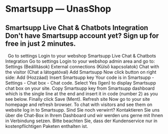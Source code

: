 # Smartsupp — UnasShop
## Smartsupp Live Chat & Chatbots Integration Don't have Smartsupp account yet? Sign up for free in just 2 minutes.
  Go to settings Login to your webshop
Smartsupp Live Chat & Chatbots Integration
Go to settings
Login to your webshop admin area and go to:
Settings (Beállítások)
External connections (Külső kapcsolatok)
Chat with the visitor (Chat a látogatóval)
Add Smartsupp
Now click button on right side: Add (Hozzáad)
Insert Smartsupp key
Your code is in Smartsupp - Settings - Chat box - Chat code.
Select Yes (Igen) to display Smartsupp chat box on your site.
Copy Smartsupp key from Smartsupp dashboard which is the single line at the end and insert it in code (number 2) as you see below.
Finally click Save (Ment).
Refresh site
Now go to your site homepage and refresh browser.
To chat with visitors and see them on website log in to Smartsupp.
Sind Sie noch verwirrt? Kontaktieren Sie uns über die Chat-Box in Ihrem Dashboard und wir werden uns gerne mit Ihnen in Verbindung setzen. Bitte beachten Sie, dass der Kundenservice nur in kostenpflichtigen Paketen enthalten ist.

